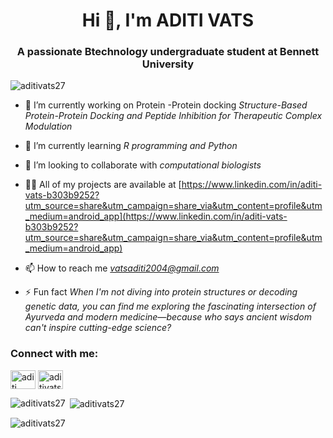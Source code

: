 

<h1 align="center">Hi 👋, I'm ADITI VATS</h1>
<h3 align="center">A passionate Btechnology undergraduate student at Bennett University</h3>

<p align="left"> <img src="https://user-images.githubusercontent.com/55389276/140866485-8fb1c876-9a8f-4d6a-98dc-08c4981eaf70.gif"alt="aditivats27" /> </p>

- 🔭 I’m currently working on Protein -Protein docking *Structure-Based Protein-Protein Docking and Peptide Inhibition for Therapeutic Complex Modulation*

- 🌱 I’m currently learning *R programming and Python*

- 👯 I’m looking to collaborate with *computational biologists*

- 👨‍💻 All of my projects are available at [https://www.linkedin.com/in/aditi-vats-b303b9252?utm_source=share&utm_campaign=share_via&utm_content=profile&utm_medium=android_app](https://www.linkedin.com/in/aditi-vats-b303b9252?utm_source=share&utm_campaign=share_via&utm_content=profile&utm_medium=android_app)

- 📫 How to reach me *vatsaditi2004@gmail.com*

- ⚡ Fun fact *When I'm not diving into protein structures or decoding genetic data, you can find me exploring the fascinating intersection of Ayurveda and modern medicine—because who says ancient wisdom can't inspire cutting-edge science?*

<h3 align="left">Connect with me:</h3>
<p align="left">
<a href="https://linkedin.com/in/aditi vats" target="blank"><img align="center" src="https://raw.githubusercontent.com/rahuldkjain/github-profile-readme-generator/master/src/images/icons/Social/linked-in-alt.svg" alt="aditi vats" height="30" width="40" /></a>
<a href="https://instagram.com/aditivats679" target="blank"><img align="center" src="https://raw.githubusercontent.com/rahuldkjain/github-profile-readme-generator/master/src/images/icons/Social/instagram.svg" alt="aditivats679" height="30" width="40" /></a>
</p>

<p><img align="left" src="https://github-readme-stats.vercel.app/api/top-langs?username=aditivats27&show_icons=true&locale=en&layout=compact" alt="aditivats27" /></p>

<p>&nbsp;<img align="center" src="https://github-readme-stats.vercel.app/api?username=aditivats27&show_icons=true&locale=en" alt="aditivats27" /></p>

<p><img align="center" src="https://github-readme-streak-stats.herokuapp.com/?user=aditivats27&" alt="aditivats27" /></p>
